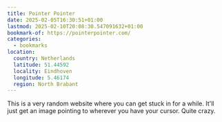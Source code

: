 ```yaml
---
title: Pointer Pointer
date: 2025-02-05T16:30:51+01:00
lastmod: 2025-02-10T20:08:30.547091632+01:00
bookmark-of: https://pointerpointer.com/
categories:
  - bookmarks
location:
  country: Netherlands
  latitude: 51.44592
  locality: Eindhoven
  longitude: 5.46174
  region: North Brabant
---
```


This is a very random website where you can get stuck in for a while. It'll just get an image pointing to wherever you have your cursor. Quite crazy.
